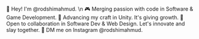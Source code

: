 🖖 Hey! I'm @rodshimahmud. \n
🎮 Merging passion with code in Software & Game Development.
🌱 Advancing my craft in Unity. It's giving growth.
🫵 Open to collaboration in Software Dev & Web Design. Let's innovate and slay together.
📱 DM me on Instagram @rodshimahmud.

<!---
mahmudrodshi/mahmudrodshi is a ✨ special ✨ repository because its `README.md` (this file) appears on your GitHub profile.
You can click the Preview link to take a look at your changes.
--->
